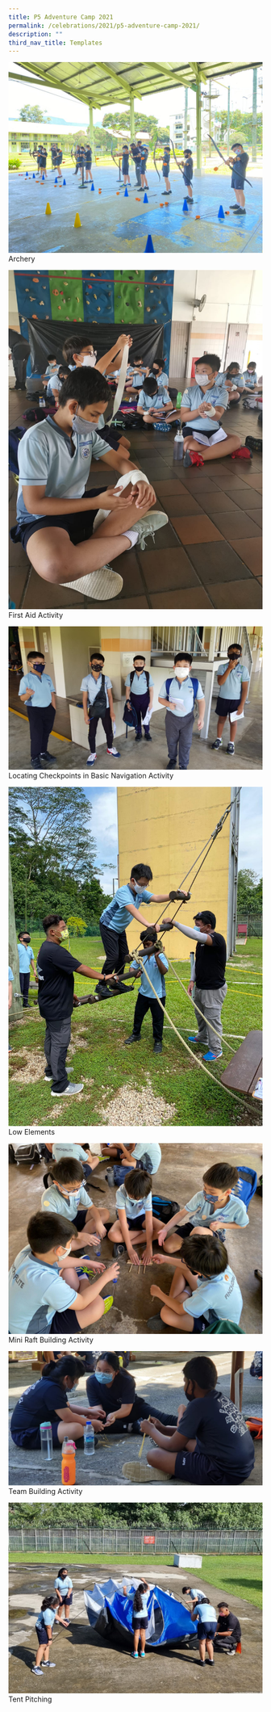 ```yaml
---
title: P5 Adventure Camp 2021
permalink: /celebrations/2021/p5-adventure-camp-2021/
description: ""
third_nav_title: Templates
---
```

![Archery](/images/Celebrations/2021/P5%20Adventure%20Camp/p5ac2021-1.jpeg)Archery

![First Aid Activity](/images/Celebrations/2021/P5%20Adventure%20Camp/p5ac2021-2.jpeg)First Aid Activity

![Locating Checkpoints in Basic Navigation Activity](/images/Celebrations/2021/P5%20Adventure%20Camp/p5ac2021-3.jpeg)Locating Checkpoints in Basic Navigation Activity

![Low Elements](/images/Celebrations/2021/P5%20Adventure%20Camp/p5ac2021-4.jpeg)Low Elements

![Mini Raft Building Activity](/images/Celebrations/2021/P5%20Adventure%20Camp/p5ac2021-5.jpeg)Mini Raft Building Activity

![Team Building Activity](/images/Celebrations/2021/P5%20Adventure%20Camp/p5ac2021-6.jpeg)Team Building Activity

![Tent Pitching](/images/Celebrations/2021/P5%20Adventure%20Camp/p5ac2021-7.jpeg)Tent Pitching